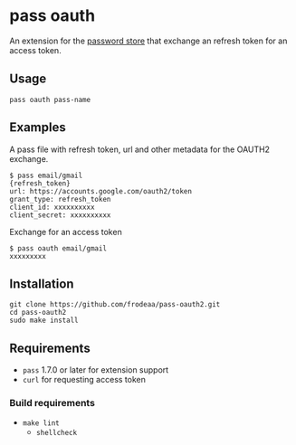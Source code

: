 # pass oauth

An extension for the [password store](https://www.passwordstore.org/) that
exchange an refresh token for an access token.

## Usage
```
pass oauth pass-name
```

## Examples

A pass file with refresh token, url and other metadata for the OAUTH2 exchange.

```
$ pass email/gmail
{refresh_token}
url: https://accounts.google.com/oauth2/token
grant_type: refresh_token
client_id: xxxxxxxxxx
client_secret: xxxxxxxxxx
```

Exchange for an access token

```
$ pass oauth email/gmail
xxxxxxxxx
```

## Installation

```
git clone https://github.com/frodeaa/pass-oauth2.git
cd pass-oauth2
sudo make install
```

## Requirements

- `pass` 1.7.0 or later for extension support
- `curl` for requesting access token

### Build requirements

- `make lint`
  - `shellcheck`
